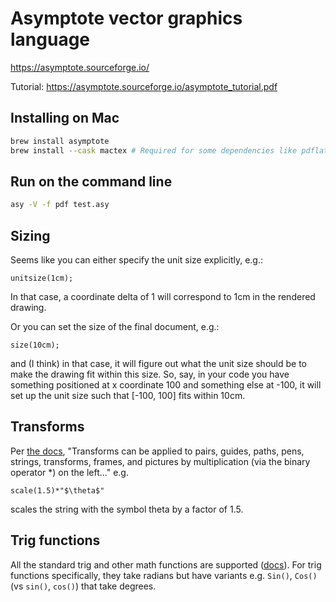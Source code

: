 # Asymptote vector graphics language

https://asymptote.sourceforge.io/

Tutorial: https://asymptote.sourceforge.io/asymptote_tutorial.pdf

## Installing on Mac

```bash
brew install asymptote
brew install --cask mactex # Required for some dependencies like pdflatex
```

## Run on the command line

```bash
asy -V -f pdf test.asy
```

## Sizing
Seems like you can either specify the unit size explicitly, e.g.:

```
unitsize(1cm);
```

In that case, a coordinate delta of 1 will correspond to 1cm in the rendered drawing.

Or you can set the size of the final document, e.g.:

```
size(10cm);
```

and (I think) in that case, it will figure out what the unit size should be to make the drawing fit within this size. So, say, in your code you have something positioned at x coordinate 100 and something else at -100, it will set up the unit size such that [-100, 100] fits within 10cm. 

## Transforms
Per [the docs](https://asymptote.sourceforge.io/doc/Transforms.html), "Transforms can be applied to pairs, guides, paths, pens, strings, transforms, frames, and pictures by multiplication (via the binary operator \*) on the left..." e.g. 

```
scale(1.5)*"$\theta$"
```
scales the string with the symbol theta by a factor of 1.5. 

## Trig functions
All the standard trig and other math functions are supported ([docs](https://asymptote.sourceforge.io/doc/Mathematical-functions.html)). For trig functions specifically, they take radians but have variants e.g. `Sin()`, `Cos()` (vs `sin()`, `cos()`) that take degrees.
